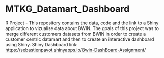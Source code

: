 # MTKG_Datamart_Dashboard
 R Project - This repository contains the data, code and the link to a Shiny application to vizualise data about BWIN. The goals of this project was to merge different customers datasets from BWIN in order to create a customer centric datamart and then to create an interactive dashboard using Shiny. Shiny Dashboard link: https://sebastienpavot.shinyapps.io/Bwin-DashBoard-Assignment/
